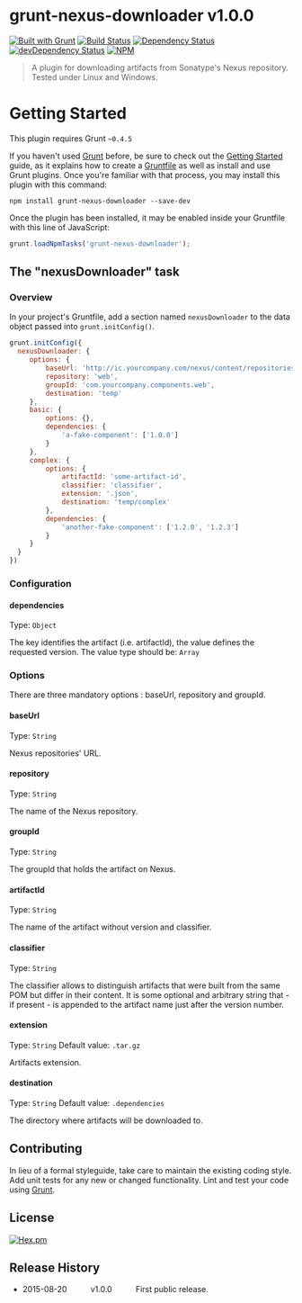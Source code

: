 # grunt-nexus-downloader v1.0.0 
[![Built with Grunt](https://cdn.gruntjs.com/builtwith.png)](http://gruntjs.com/)
[![Build Status](https://travis-ci.org/Chariyski/grunt-nexus-downloader.svg?branch=master)](https://travis-ci.org/Chariyski/grunt-nexus-downloader)
[![Dependency Status](https://david-dm.org/Chariyski/grunt-nexus-downloader.svg)](https://david-dm.org/Chariyski/grunt-nexus-downloader) 
[![devDependency Status](https://david-dm.org/Chariyski/grunt-nexus-downloader/dev-status.svg)](https://david-dm.org/Chariyski/grunt-nexus-downloader#info=devDependencies)
[![NPM](https://nodei.co/npm/grunt-nexus-downloader.png?downloads=true&stars=true)](https://nodei.co/npm/grunt-nexus-downloader/)

> A plugin for downloading artifacts from Sonatype's Nexus repository.  
> Tested under Linux and Windows.

# Getting Started
This plugin requires Grunt `~0.4.5`

If you haven't used [Grunt](http://gruntjs.com/) before, be sure to check out the [Getting Started](http://gruntjs.com/getting-started) guide, as it explains how to create a [Gruntfile](http://gruntjs.com/sample-gruntfile) as well as install and use Grunt plugins. Once you're familiar with that process, you may install this plugin with this command:

```shell
npm install grunt-nexus-downloader --save-dev
```

Once the plugin has been installed, it may be enabled inside your Gruntfile with this line of JavaScript:

```js
grunt.loadNpmTasks('grunt-nexus-downloader');
```

## The "nexusDownloader" task

### Overview
In your project's Gruntfile, add a section named `nexusDownloader` to the data object passed into `grunt.initConfig()`.

```js
grunt.initConfig({
  nexusDownloader: {
     options: {
         baseUrl: 'http://ic.yourcompany.com/nexus/content/repositories',
         repository: 'web',
         groupId: 'com.yourcompany.components.web',
         destination: 'temp'
     },
     basic: {
         options: {},
         dependencies: {
             'a-fake-component': ['1.0.0']
         }
     },
     complex: {
         options: {
             artifactId: 'some-artifact-id',
             classifier: 'classifier',
             extension: '.json',
             destination: 'temp/complex'
         },
         dependencies: {
             'another-fake-component': ['1.2.0', '1.2.3']
         }
     }
  }
})
```

### Configuration

#### dependencies
Type: `Object`

The key identifies the artifact (i.e. artifactId), the value defines the requested version.
The value type should be: `Array`

### Options
There are three mandatory options : baseUrl, repository and groupId.

#### baseUrl
Type: `String`

Nexus repositories' URL.

#### repository
Type: `String`

The name of the Nexus repository.

#### groupId
Type: `String`

The groupId that holds the artifact on Nexus.

#### artifactId
Type: `String`

The name of the artifact without version and classifier.

#### classifier
Type: `String`

The classifier allows to distinguish artifacts that were built from the same POM but differ in their content. 
It is some optional and arbitrary string that - if present - is appended to the artifact name just after the version number.

#### extension
Type: `String`
Default value: `.tar.gz`

Artifacts extension.

#### destination
Type: `String`
Default value: `.dependencies`

The directory where artifacts will be downloaded to.

## Contributing
In lieu of a formal styleguide, take care to maintain the existing coding style. Add unit tests for any new or changed functionality. Lint and test your code using [Grunt](http://gruntjs.com/).

## License

[![Hex.pm](https://img.shields.io/hexpm/l/plug.svg)]()

## Release History

 * 2015-08-20   v1.0.0   First public release.
